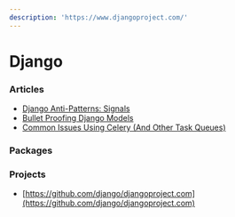 ```yaml
---
description: 'https://www.djangoproject.com/'
---
```


# Django

### Articles

* [Django Anti-Patterns: Signals](https://lincolnloop.com/blog/django-anti-patterns-signals/)
* [Bullet Proofing Django Models](https://hakibenita.com/bullet-proofing-django-models)
* [Common Issues Using Celery \(And Other Task Queues\)](https://adamj.eu/tech/2020/02/03/common-celery-issues-on-django-projects/)

### Packages

### Projects

* [https://github.com/django/djangoproject.com](https://github.com/django/djangoproject.com)

